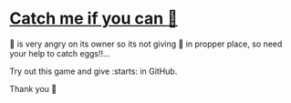 # [Catch me if you can :egg:](https://pratikh.github.io/catch-my-eggs/)

:chicken: is very angry on its owner so its not giving :egg: in propper place, so need your help to catch eggs!!...

Try out this game and give :starts: in GitHub. 

Thank you :pray:
